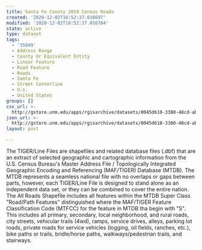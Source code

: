```yaml
---
title: Santa Fe County 2010 Census Roads
created: '2020-12-02T16:52:37.016697'
modified: '2020-12-02T16:52:37.016704'
state: active
type: dataset
tags:
  - '35049'
  - Address Range
  - County Or Equivalent Entity
  - Linear Feature
  - Road Feature
  - Roads
  - Santa Fe
  - Street Centerline
  - U.s.
  - United States
groups: []
csv_url: >-
  http://gstore.unm.edu/apps/rgisarchive/datasets/0045d610-3380-48cd-ab06-b84fb26b1da4/tl_2010_35049_roads.derived.csv
json_url: >-
  http://gstore.unm.edu/apps/rgisarchive/datasets/0045d610-3380-48cd-ab06-b84fb26b1da4/tl_2010_35049_roads.derived.json
layout: post

---
```

The TIGER/Line Files are shapefiles and related database files (.dbf) that are an extract of selected geographic and cartographic information from the U.S. Census Bureau's Master Address File / Topologically Integrated Geographic Encoding and Referencing (MAF/TIGER) Database (MTDB).  The MTDB represents a seamless national file with no overlaps or gaps between parts, however, each TIGER/Line File is designed to stand alone as an independent data set, or they can be combined to cover the entire nation.  The All Roads Shapefile includes all features within the MTDB Super Class "Road/Path Features" distinguished where the MAF/TIGER Feature Classification Code (MTFCC) for the feature in MTDB tha begin with "S".  This includes all primary, secondary, local neighborhood, and rural roads, city streets, vehicular trails (4wd), ramps, service drives, alleys, parking lot roads, private roads for service vehicles (logging, oil fields, ranches, etc.), bike paths or trails, bridle/horse paths, walkways/pedestrian trails, and stairways.  


